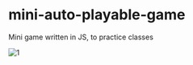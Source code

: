 # mini-auto-playable-game
Mini game written in JS, to practice classes

![1](https://github.com/Alex-Alen/mini-auto-playable-game/assets/102283894/42df0549-7be1-49a3-b143-a7477b27030c)
